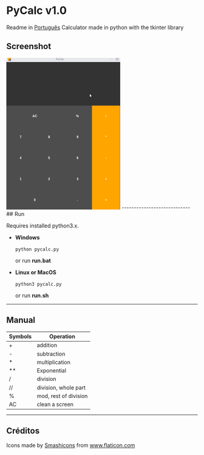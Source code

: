 # PyCalc v1.0
Readme in
<a href="README_Pt.md">Português</a>
Calculator made in python with the tkinter library
## Screenshot
<img src=.screenshots/pycalc.gif/ height=400 width=300>
----------------------------
## Run

Requires installed python3.x.

* **Windows**

  ```
  python pycalc.py
  ```
    or run **run.bat**
* **Linux or MacOS**

  ```
  python3 pycalc.py
  ```
    or run **run.sh**
----------------------------
## Manual

|Symbols| Operation|
|--------|----------|
| + | addition  |
| - |subtraction|
| * |multiplication|
| **  |Exponential|
| / |division|
| // |division, whole part|
|%|mod, rest of division|
|AC|clean a screen|

----------------------------
## Créditos
<div>Icons made by <a href="https://www.flaticon.com/br/autores/smashicons" title="Smashicons">Smashicons</a> from <a href="https://www.flaticon.com/br/" title="Flaticon">www.flaticon.com</a></div>

